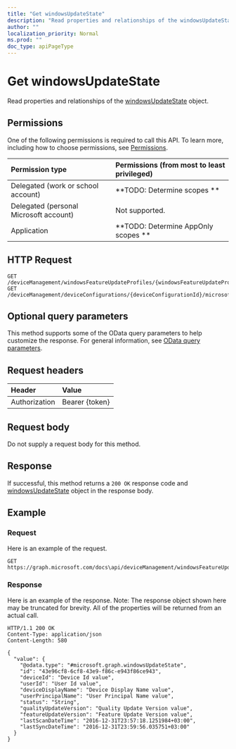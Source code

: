 ```yaml
---
title: "Get windowsUpdateState"
description: "Read properties and relationships of the windowsUpdateState object."
author: ""
localization_priority: Normal
ms.prod: ""
doc_type: apiPageType
---
```


# Get windowsUpdateState

Read properties and relationships of the [windowsUpdateState](../resources/windowsupdatestate.md) object.

## Permissions
One of the following permissions is required to call this API. To learn more, including how to choose permissions, see [Permissions](/concepts/permissions-reference.md).

|Permission type|Permissions (from most to least privileged)|
|:---|:---|
|Delegated (work or school account)|**TODO: Determine scopes **|
|Delegated (personal Microsoft account)|Not supported.|
|Application|**TODO: Determine AppOnly scopes **|

## HTTP Request
<!-- {
  "blockType": "ignored"
}
-->
``` http
GET /deviceManagement/windowsFeatureUpdateProfiles/{windowsFeatureUpdateProfileId}/deviceUpdateStates/{windowsUpdateStateId}
GET /deviceManagement/deviceConfigurations/{deviceConfigurationId}/microsoft.graph.windowsUpdateForBusinessConfiguration/deviceUpdateStates/{windowsUpdateStateId}
```

## Optional query parameters
This method supports some of the OData query parameters to help customize the response. For general information, see [OData query parameters](/graph/query-parameters).

## Request headers
|Header|Value|
|:---|:---|
|Authorization|Bearer {token}|

## Request body
Do not supply a request body for this method.

## Response
If successful, this method returns a `200 OK` response code and [windowsUpdateState](../resources/windowsupdatestate.md) object in the response body.

## Example

### Request
Here is an example of the request.
<!-- {
  "blockType": "request",
  "name": "get_windowsupdatestate"
}
-->
``` http
GET https://graph.microsoft.com/docs\api/deviceManagement/windowsFeatureUpdateProfiles/{windowsFeatureUpdateProfileId}/deviceUpdateStates/{windowsUpdateStateId}
```

### Response
Here is an example of the response. Note: The response object shown here may be truncated for brevity. All of the properties will be returned from an actual call.
<!-- {
  "blockType": "response",
  "truncated": true,
  "@odata.type": "microsoft.graph.windowsUpdateState"
}
-->
``` http
HTTP/1.1 200 OK
Content-Type: application/json
Content-Length: 580

{
  "value": {
    "@odata.type": "#microsoft.graph.windowsUpdateState",
    "id": "43e96cf8-6cf8-43e9-f86c-e943f86ce943",
    "deviceId": "Device Id value",
    "userId": "User Id value",
    "deviceDisplayName": "Device Display Name value",
    "userPrincipalName": "User Principal Name value",
    "status": "String",
    "qualityUpdateVersion": "Quality Update Version value",
    "featureUpdateVersion": "Feature Update Version value",
    "lastScanDateTime": "2016-12-31T23:57:18.1251984+03:00",
    "lastSyncDateTime": "2016-12-31T23:59:56.035751+03:00"
  }
}
```

